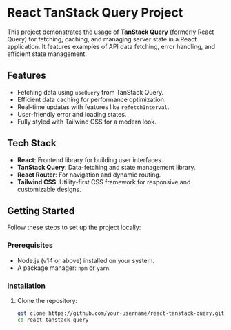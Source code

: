 # React TanStack Query Project

This project demonstrates the usage of **TanStack Query** (formerly React Query) for fetching, caching, and managing server state in a React application. It features examples of API data fetching, error handling, and efficient state management.

## Features

- Fetching data using `useQuery` from TanStack Query.
- Efficient data caching for performance optimization.
- Real-time updates with features like `refetchInterval`.
- User-friendly error and loading states.
- Fully styled with Tailwind CSS for a modern look.

## Tech Stack

- **React**: Frontend library for building user interfaces.
- **TanStack Query**: Data-fetching and state management library.
- **React Router**: For navigation and dynamic routing.
- **Tailwind CSS**: Utility-first CSS framework for responsive and customizable designs.

## Getting Started

Follow these steps to set up the project locally:

### Prerequisites

- Node.js (v14 or above) installed on your system.
- A package manager: `npm` or `yarn`.

### Installation

1. Clone the repository:

   ```bash
   git clone https://github.com/your-username/react-tanstack-query.git
   cd react-tanstack-query


